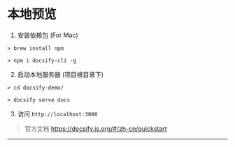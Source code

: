 # 本地预览
1. 安装依赖包 (For Mac)
```shell
> brew install npm

> npm i docsify-cli -g
```
2. 启动本地服务器 (项目根目录下)
```shell
> cd docsify-demo/

> docsify serve docs
```
3. 访问 `http://localhost:3000`

> 官方文档 https://docsify.js.org/#/zh-cn/quickstart


-------
